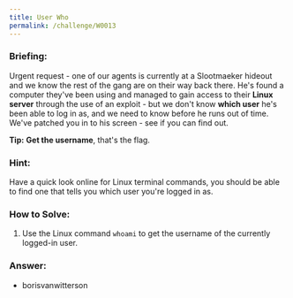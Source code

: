 ```yaml
---
title: User Who
permalink: /challenge/W0013
---
```


### Briefing: 
Urgent request - one of our agents is currently at a Slootmaeker hideout and we know the rest of the gang are on their way back there. He's found a computer they've been using and managed to gain access to their **Linux server** through the use of an exploit - but we don't know **which user** he's been able to log in as, and we need to know before he runs out of time. We've patched you in to his screen - see if you can find out.

**Tip:** **Get the username**, that's the flag.

### Hint:
Have a quick look online for Linux terminal commands, you should be able to find one that tells you which user you're logged in as.

### How to Solve: 
1. Use the Linux command `whoami` to get the username of the currently logged-in user.

### Answer:
- borisvanwitterson